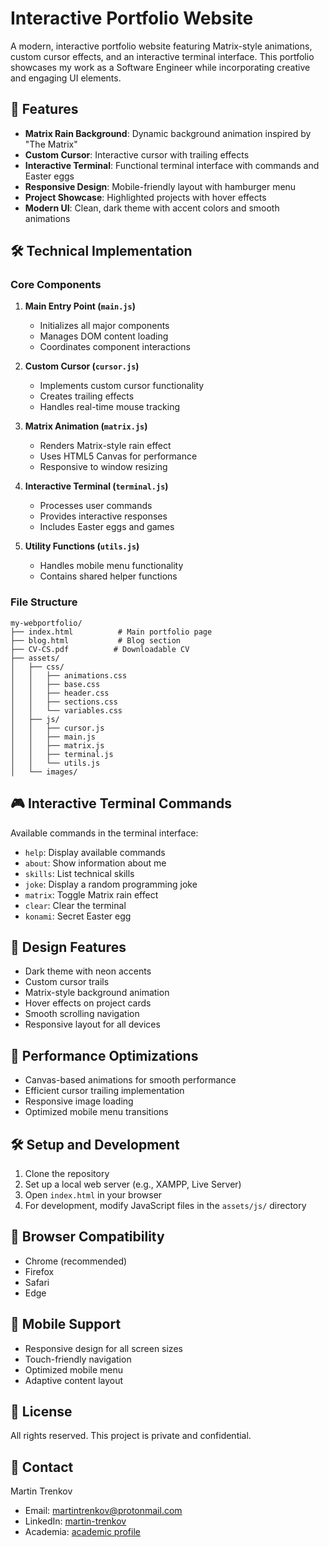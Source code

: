 # Interactive Portfolio Website

A modern, interactive portfolio website featuring Matrix-style animations, custom cursor effects, and an interactive terminal interface. This portfolio showcases my work as a Software Engineer while incorporating creative and engaging UI elements.

## 🚀 Features

- **Matrix Rain Background**: Dynamic background animation inspired by "The Matrix"
- **Custom Cursor**: Interactive cursor with trailing effects
- **Interactive Terminal**: Functional terminal interface with commands and Easter eggs
- **Responsive Design**: Mobile-friendly layout with hamburger menu
- **Project Showcase**: Highlighted projects with hover effects
- **Modern UI**: Clean, dark theme with accent colors and smooth animations

## 🛠 Technical Implementation

### Core Components

1. **Main Entry Point (`main.js`)**
   - Initializes all major components
   - Manages DOM content loading
   - Coordinates component interactions

2. **Custom Cursor (`cursor.js`)**
   - Implements custom cursor functionality
   - Creates trailing effects
   - Handles real-time mouse tracking

3. **Matrix Animation (`matrix.js`)**
   - Renders Matrix-style rain effect
   - Uses HTML5 Canvas for performance
   - Responsive to window resizing

4. **Interactive Terminal (`terminal.js`)**
   - Processes user commands
   - Provides interactive responses
   - Includes Easter eggs and games

5. **Utility Functions (`utils.js`)**
   - Handles mobile menu functionality
   - Contains shared helper functions

### File Structure
```
my-webportfolio/
├── index.html          # Main portfolio page
├── blog.html           # Blog section
├── CV-CS.pdf          # Downloadable CV
├── assets/
│   ├── css/
│   │   ├── animations.css
│   │   ├── base.css
│   │   ├── header.css
│   │   ├── sections.css
│   │   └── variables.css
│   ├── js/
│   │   ├── cursor.js
│   │   ├── main.js
│   │   ├── matrix.js
│   │   ├── terminal.js
│   │   └── utils.js
│   └── images/
```

## 🎮 Interactive Terminal Commands

Available commands in the terminal interface:
- `help`: Display available commands
- `about`: Show information about me
- `skills`: List technical skills
- `joke`: Display a random programming joke
- `matrix`: Toggle Matrix rain effect
- `clear`: Clear the terminal
- `konami`: Secret Easter egg

## 🎨 Design Features

- Dark theme with neon accents
- Custom cursor trails
- Matrix-style background animation
- Hover effects on project cards
- Smooth scrolling navigation
- Responsive layout for all devices

## 🚀 Performance Optimizations

- Canvas-based animations for smooth performance
- Efficient cursor trailing implementation
- Responsive image loading
- Optimized mobile menu transitions

## 🛠 Setup and Development

1. Clone the repository
2. Set up a local web server (e.g., XAMPP, Live Server)
3. Open `index.html` in your browser
4. For development, modify JavaScript files in the `assets/js/` directory

## 🔧 Browser Compatibility

- Chrome (recommended)
- Firefox
- Safari
- Edge

## 📱 Mobile Support

- Responsive design for all screen sizes
- Touch-friendly navigation
- Optimized mobile menu
- Adaptive content layout

## 📄 License

All rights reserved. This project is private and confidential.

## 👤 Contact

Martin Trenkov
- Email: martintrenkov@protonmail.com
- LinkedIn: [martin-trenkov](https://www.linkedin.com/in/martin-trenkov/)
- Academia: [academic profile](https://independent.academia.edu/Trenkov)
